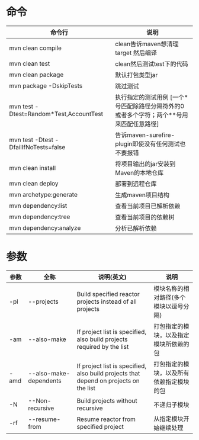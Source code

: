 # 命令

|命令行|说明|
|---|---|
|mvn clean compile|clean告诉maven想清理target 然后编译|
|mvn clean test|clean然后测试test下的代码|
|mvn clean package|默认打包类型jar|
|mvn package -DskipTests|跳过测试|
|mvn test -Dtest=Random\*Test,AccountTest|执行指定的测试用例 [一个\*号匹配除路径分隔符外的0或者多个字符；两个\*\*号用来匹配任意路径]|
|mvn test -Dtest -DfailIfNoTests=false|告诉maven-surefire-plugin即使没有任何测试也不要报错|
|mvn clean install|将项目输出的jar安装到Maven的本地仓库|
|mvn clean deploy|部署到远程仓库|
|mvn archetype:generate|生成maven项目结构|
|mvn dependency:list|查看当前项目已解析依赖|
|mvn dependency:tree|查看当前项目的依赖树|
|mvn dependency:analyze|分析已解析依赖|

# 参数

|参数|全称|说明(英文)|说明|
|---|---|---|---|
|-pl|--projects|Build specified reactor projects instead of all projects|模块名称的相对路径(多个模块以逗号分隔)|
|-am|--also-make|If project list is specified, also build projects required by the list|打包指定的模块，以及指定模块所依赖的包|
|-amd|--also-make-dependents|If project list is specified, also build projects that depend on projects on the list|打包指定的模块，以及所有依赖指定模块的包|
|-N|--Non-recursive|Build projects without recursive|不递归子模块|
|-rf|--resume-from|Resume reactor from specified project|从指定模块开始继续处理|
